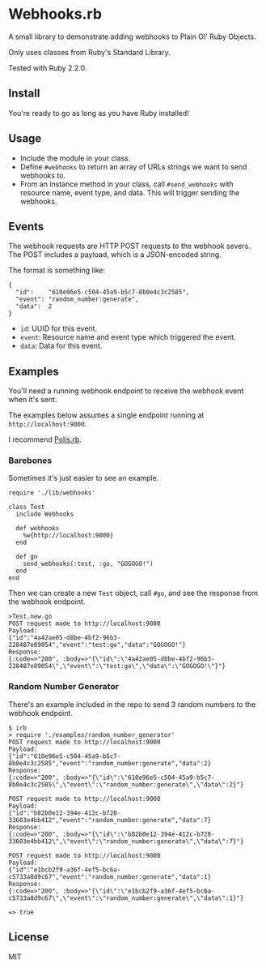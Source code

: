 # Webhooks.rb

A small library to demonstrate adding webhooks to Plain Ol' Ruby Objects.

Only uses classes from Ruby's Standard Library.

Tested with Ruby 2.2.0.

## Install

You're ready to go as long as you have Ruby installed!

## Usage

- Include the module in your class.
- Define `#webhooks` to return an array of URLs strings we want to send
  webhooks to.
- From an instance method in your class, call `#send_webhooks` with resource
  name, event type, and data. This will trigger sending the webhooks.

## Events

The webhook requests are HTTP POST requests to the webhook severs. The POST
includes a payload, which is a JSON-encoded string.

The format is something like:

```
{
  "id":    "610e96e5-c504-45a9-b5c7-8b0e4c3c2585",
  "event": "random_number:generate",
  "data":  2
}
```

- `id`: UUID for this event.
- `event`: Resource name and event type which triggered the event.
- `data`: Data for this event.

## Examples

You'll need a running webhook endpoint to receive the webhook event when it's
sent.

The examples below assumes a single endpoint running at `http://localhost:9000`.

I recommend [Polis.rb](https://github.com/kyletolle/polis.rb).

### Barebones

Sometimes it's just easier to see an example.

```
require './lib/webhooks'

class Test
  include Webhooks

  def webhooks
    %w{http://localhost:9000}
  end

  def go
    send_webhooks(:test, :go, "GOGOGO!")
  end
end
```

Then we can create a new `Test` object, call `#go`, and see the response from
the webhook endpoint.

```
>Test.new.go
POST request made to http://localhost:9000
Payload:
{"id":"4a42ae05-d8be-4bf2-96b3-228487e89054","event":"test:go","data":"GOGOGO!"}
Response:
{:code=>"200", :body=>"{\"id\":\"4a42ae05-d8be-4bf2-96b3-228487e89054\",\"event\":\"test:go\",\"data\":\"GOGOGO!\"}"}

```

### Random Number Generator

There's an example included in the repo to send 3 random numbers to the
webhook endpoint.

```
$ irb
> require './examples/random_number_generator'
POST request made to http://localhost:9000
Payload:
{"id":"610e96e5-c504-45a9-b5c7-8b0e4c3c2585","event":"random_number:generate","data":2}
Response:
{:code=>"200", :body=>"{\"id\":\"610e96e5-c504-45a9-b5c7-8b0e4c3c2585\",\"event\":\"random_number:generate\",\"data\":2}"}

POST request made to http://localhost:9000
Payload:
{"id":"b82b0e12-394e-412c-b728-33603e4bb412","event":"random_number:generate","data":7}
Response:
{:code=>"200", :body=>"{\"id\":\"b82b0e12-394e-412c-b728-33603e4bb412\",\"event\":\"random_number:generate\",\"data\":7}"}

POST request made to http://localhost:9000
Payload:
{"id":"e1bcb2f9-a36f-4ef5-bc6a-c5733a8d9c67","event":"random_number:generate","data":1}
Response:
{:code=>"200", :body=>"{\"id\":\"e1bcb2f9-a36f-4ef5-bc6a-c5733a8d9c67\",\"event\":\"random_number:generate\",\"data\":1}"}

=> true
```

## License

MIT

